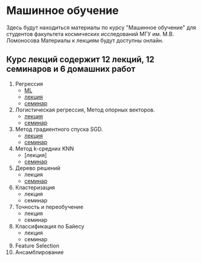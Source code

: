 # Машинное обучение

Здесь будут находиться материалы по курсу "Машинное обучение" для студентов факультета космических исследований МГУ им. М.В. Ломоносова
Материалы к лекциям будут доступны онлайн. 

## Курс лекций содержит 12 лекций, 12 семинаров и 6 домашних работ
1. Регрессия 
     - [ML](MLA.ipynb)
     - [лекция](Regression.ipynb)
     - [семинар](regression_seminar.ipynb)
2. Логистическая регрессия, Метод опорных векторов.
     - [лекция](Lection2.ipynb)
     - [семинар](logistic_seminar.ipynb)
3. Метод градиентного спускa SGD.
     - [лекция](GD_SGD.ipynb)
     - [семинар](SVM_seminar.ipynb)
4. Метод k-средних KNN
     - [лекция]
     - [семинар](KNN_seminar.ipynb)
5. Дерево решений 
     - лекция
     - [семинар](decision_trees_seminar)
6. Кластеризация
     - лекция
     - семинар
7. Точность и переобучение
     - лекция
     - семинар
8. Классификация по Байесу
     - лекция
     - семинар
9. Feature Selection
10. Ансамблирование



```{tableofcontents}
```
